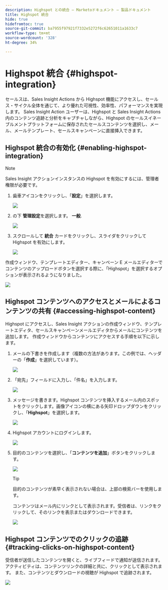 ```yaml
---
description: Highspot との統合 — Marketoドキュメント — 製品ドキュメント
title: Highspot 統合
hide: true
hidefromtoc: true
source-git-commit: ba7955f97921f7332e5272f6c62651011a1633c7
workflow-type: tm+mt
source-wordcount: '328'
ht-degree: 34%

---
```


# Highspot 統合 {#highspot-integration}

セールスは、Sales Insight Actions から Highspot 機能にアクセスし、セールス・サイクル全体を通じて、より優れた可視性、効率性、パフォーマンスを実現します。 Sales Insight Action ユーザーは、Highspot と Sales Insight Actions 内のコンテンツ追跡と分析をキャプチャしながら、Highspot のセールスイネーブルメントプラットフォームに保存されたセールスコンテンツを選択し、メール、メールテンプレート、セールスキャンペーンに直接挿入できます。

## Highspot 統合の有効化 {#enabling-highspot-integration}

>[!NOTE]
>
>Sales Insight アクションインスタンスの Highspot を有効にするには、管理者権限が必要です。

1. 歯車アイコンをクリックし、「**設定**」を選択します。

   ![](assets/highspot-integration-1.png)

1. の下 **管理設定**&#x200B;を選択します。 **一般**.

   ![](assets/highspot-integration-2.png)

1. スクロールして **統合** カードをクリックし、スライダをクリックして Highspot を有効にします。

   ![](assets/highspot-integration-3.png)

作成ウィンドウ、テンプレートエディター、キャンペーン E メールエディターでコンテンツのアップロードボタンを選択する際に、「Highspot」を選択するオプションが表示されるようになりました。

![](assets/highspot-integration-4.png)

## Highspot コンテンツへのアクセスとメールによるコンテンツの共有 {#accessing-highspot-content}

Highspot にアクセスし、Sales Insight アクションの作成ウィンドウ、テンプレートエディタ、セールスキャンペーンメールエディタからメールにコンテンツを追加します。 作成ウィンドウからコンテンツにアクセスする手順を以下に示します。

1. メールの下書きを作成します（複数の方法があります。この例では、ヘッダーの「**作成**」を選択しています）。

   ![](assets/highspot-integration-5.png)

1. 「宛先」フィールドに入力し、「件名」を入力します。

   ![](assets/highspot-integration-6.png)

1. メッセージを書きます。Highspot コンテンツを挿入するメール内のスポットをクリックします。画像アイコンの横にある矢印ドロップダウンをクリックし、「**Highspot**」を選択します。

   ![](assets/highspot-integration-7.png)

1. Highspot アカウントにログインします。

   ![](assets/highspot-integration-8.png)

1. 目的のコンテンツを選択し、「**コンテンツを追加**」ボタンをクリックします。

   ![](assets/highspot-integration-9.png)

   >[!TIP]
   >
   >目的のコンテンツが素早く表示されない場合は、上部の検索バーを使用します。

   コンテンツはメール内にリンクとして表示されます。受信者は、リンクをクリックして、そのリンクを表示またはダウンロードできます。

   ![](assets/highspot-integration-10.png)

## Highspot コンテンツでのクリックの追跡 {#tracking-clicks-on-highspot-content}

受信者が送信したコンテンツを開くと、ライブフィードで通知が送信されます。 アクティビティは、コンテンツリンクの詳細と共に、クリックとして表示されます。 また、コンテンツとダウンロードの視聴が Highspot で追跡されます。

![](assets/highspot-integration-11.png)
